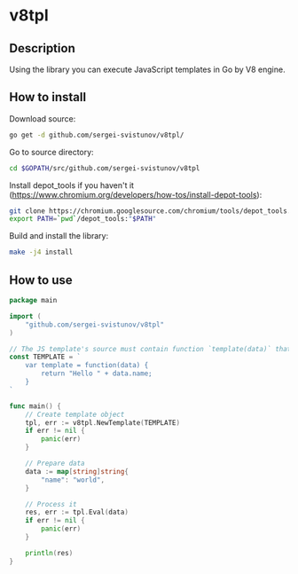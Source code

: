 # v8tpl

## Description
Using the library you can execute JavaScript templates in Go by V8 engine.

## How to install
Download source:
```bash
go get -d github.com/sergei-svistunov/v8tpl/
```
Go to source directory:
```bash
cd $GOPATH/src/github.com/sergei-svistunov/v8tpl
```
Install depot_tools if you haven't it (https://www.chromium.org/developers/how-tos/install-depot-tools):
```bash
git clone https://chromium.googlesource.com/chromium/tools/depot_tools.git
export PATH=`pwd`/depot_tools:"$PATH"
```
Build and install the library:
```bash
make -j4 install
```

## How to use
```go
package main

import (
	"github.com/sergei-svistunov/v8tpl"
)

// The JS template's source must contain function `template(data)` that will be called to process data
const TEMPLATE = `
	var template = function(data) {
		return "Hello " + data.name;
	}
`

func main() {
	// Create template object
	tpl, err := v8tpl.NewTemplate(TEMPLATE)
	if err != nil {
		panic(err)
	}

	// Prepare data
	data := map[string]string{
		"name": "world",
	}

	// Process it
	res, err := tpl.Eval(data)
	if err != nil {
		panic(err)
	}

	println(res)
}
```
